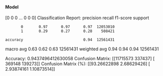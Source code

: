 #### Model
[0 0 0 ... 0 0 0]
Classification Report:
              precision    recall  f1-score   support

           0       0.97      0.97      0.97  12053010
           1       0.29      0.27      0.28    508421

    accuracy                           0.94  12561431
   macro avg       0.63      0.62      0.63  12561431
weighted avg       0.94      0.94      0.94  12561431

Accuracy: 0.9437496412630058
Confusion Matrix:
[[11715573   337437]
 [  369148   139273]]
Confusion Matrix (%):
[[93.26622898  2.68629426]
 [ 2.93874161  1.10873514]]
